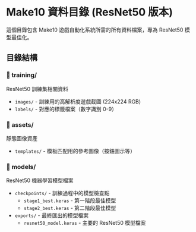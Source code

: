 # Make10 資料目錄 (ResNet50 版本)

這個目錄包含 Make10 遊戲自動化系統所需的所有資料檔案，專為 ResNet50 模型最佳化。

## 目錄結構

### 📁 training/
ResNet50 訓練集相關資料
- `images/` - 訓練用的高解析度遊戲截圖 (224x224 RGB)
- `labels/` - 對應的標籤檔案（數字識別 0-9）

### 📁 assets/
靜態圖像資產
- `templates/` - 模板匹配用的參考圖像（按鈕圖示等）

### 📁 models/
ResNet50 機器學習模型檔案
- `checkpoints/` - 訓練過程中的模型檢查點
  - `stage1_best.keras` - 第一階段最佳模型
  - `stage2_best.keras` - 第二階段最佳模型
- `exports/` - 最終匯出的模型檔案
  - `resnet50_model.keras` - 主要的 ResNet50 模型檔案

